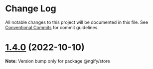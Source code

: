 # Change Log

All notable changes to this project will be documented in this file.
See [Conventional Commits](https://conventionalcommits.org) for commit guidelines.

# [1.4.0](https://github.com/ngify/ngify/compare/v1.3.2...v1.4.0) (2022-10-10)

**Note:** Version bump only for package @ngify/store
